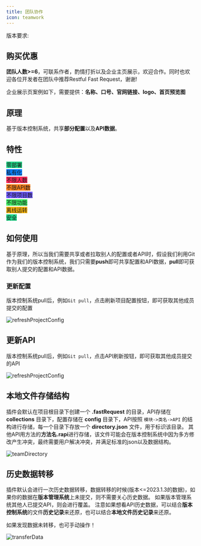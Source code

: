 ```yaml
---
title: 团队协作
icon: teamwork
---
```


版本要求: <Badge text="2023.1.3"/>

## 购买优惠
**团队人数>=6**，可联系作者，酌情打折以及企业主页展示，欢迎合作。同时也欢迎各位开发者在团队中推荐Restful Fast Request，谢谢!

企业展示页案例如下，需要提供：**名称、口号、官网链接、logo、首页预览图**

<SiteInfo
name="Restful Fast Request"
desc="为简化调试API而生"
url="https://dromara.gitee.io/fast-request/"
logo="/fast-request/img/logo/logo.svg"
preview="/img/logo/homepage.png"
/>

## 原理
基于版本控制系统，共享**部分配置**以及**API数据**。

## 特性
<span class="badge" style="vertical-align: middle;background: #21D789">零部署</span><br/>
<span class="badge" style="vertical-align: middle;background: #087CFA">私有化</span><br/>
<span class="badge" style="vertical-align: middle;background: #FE2857">不限人数</span><br/>
<span class="badge" style="vertical-align: middle;background: #FC801D">不限API数</span><br/>
<span class="badge" style="vertical-align: middle;background: #6B57FF">不限项目数</span><br/>
<span class="badge" style="vertical-align: middle;background: #3DEA62">不限功能</span><br/>
<span class="badge" style="vertical-align: middle;background: #FDB60D">离线运转</span><br/>
<span class="badge" style="vertical-align: middle;background: #21D789">安全</span><br/>

## 如何使用
基于原理，所以当我们需要共享或者拉取别人的配置或者API时，假设我们利用Git作为我们的版本控制系统，我们只需要**push**即可共享配置和API数据，**pull**即可获取别人提交的配置和API数据。

### 更新配置
版本控制系统pull后，例如`Git pull`，点击刷新项目配置按钮，即可获取其他成员提交的配置

![refreshProjectConfig](/img/2023.1.3/refreshProjectConfig.png)

## 更新API
版本控制系统pull后，例如`Git pull`，点击API刷新按钮，即可获取其他成员提交的API

![refreshProjectConfig](/img/2023.1.3/refreshAPI.png)

## 本地文件存储结构
插件会默认在项目根目录下创建一个 **.fastRequest** 的目录，API存储在 **collections** 目录下，配置存储在 **config** 目录下，API按照 `模块->类名->API` 的结构进行存储，每一个目录下存放一个 **directory.json** 文件，用于标识该目录。
其他API用方法的**方法名.rapi**进行存储，该文件可能会在版本控制系统中因为多方修改产生冲突，最终需要用户解决冲突，并满足标准的json以及数据结构。


![teamDirectory](/img/2023.1.3/teamDirectory.png)

## 历史数据转移
插件默认会进行一次历史数据转移，数据转移的时候(版本<=2023.1.3的数据)，如果你的数据在**版本管理系统**上未提交，则不需要关心历史数据。
如果版本管理系统其他人已提交API，则会进行覆盖。 注意如果想看API历史数据，可以结合**版本控制系统**的文件**历史记录**来还原，也可以结合**本地文件历史记录**来还原。

如果发现数据未转移，也可手动操作！

![transferData](/img/2023.1.3/transferData.png)